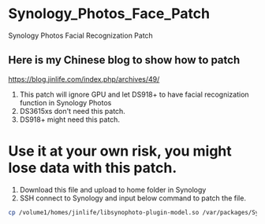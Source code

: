 # Synology_Photos_Face_Patch
Synology Photos Facial Recognization Patch

## Here is my Chinese blog to show how to patch
https://blog.jinlife.com/index.php/archives/49/

1. This patch will ignore GPU and let DS918+ to have facial recognization function in Synology Photos
2. DS3615xs don't need this patch.
3. DS918+ might need this patch.

# Use it at your own risk, you might lose data with this patch.

1. Download this file and upload to home folder in Synology
2. SSH connect to Synology and input below command to patch the file.
```bash
cp /volume1/homes/jinlife/libsynophoto-plugin-model.so /var/packages/SynologyPhotos/target/usr/lib/ 
```